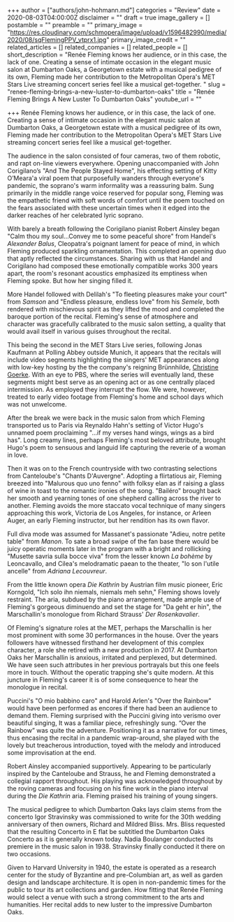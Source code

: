 +++
author = ["authors/john-hohmann.md"]
categories = "Review"
date = 2020-08-03T04:00:00Z
disclaimer = ""
draft = true
image_gallery = []
postamble = ""
preamble = ""
primary_image = "https://res.cloudinary.com/schmopera/image/upload/v1596482990/media/2020/08/sqFlemingPPV_vtprx1.jpg"
primary_image_credit = ""
related_articles = []
related_companies = []
related_people = []
short_description = "Renée Fleming knows her audience, or in this case, the lack of one. Creating a sense of intimate occasion in the elegant music salon at Dumbarton Oaks, a Georgetown estate with a musical pedigree of its own, Fleming made her contribution to the Metropolitan Opera's MET Stars Live streaming concert series feel like a musical get-together. "
slug = "renee-fleming-brings-a-new-luster-to-dumbarton-oaks"
title = "Renée Fleming Brings A New Luster To Dumbarton Oaks"
youtube_url = ""

+++
Renée Fleming knows her audience, or in this case, the lack of one. Creating a sense of intimate occasion in the elegant music salon at Dumbarton Oaks, a Georgetown estate with a musical pedigree of its own, Fleming made her contribution to the Metropolitan Opera's MET Stars Live streaming concert series feel like a musical get-together.

The audience in the salon consisted of four cameras, two of them robotic, and rapt on-line viewers everywhere. Opening unaccompanied with John Corigilano’s "And The People Stayed Home", his effecting setting of Kitty O’Meara'a viral poem that purposefully wanders through everyone's pandemic, the soprano's warm informality was a reassuring balm. Sung primarily in the middle range voice reserved for popular song, Fleming was the empathetic friend with soft words of comfort until the poem touched on the fears associated with these uncertain times when it edged into the darker reaches of her celebrated lyric soprano.

With barely a breath following the Corigilano pianist Robert Ainsley began "Calm thou my soul...Convey me to some peaceful shore" from Handel's _Alexander Balus_, Cleopatra's poignant lament for peace of mind, in which Fleming produced sparkling ornamentation. This completed an opening duo that aptly reflected the circumstances. Sharing with us that Handel and Corigilano had composed these emotionally compatible works 300 years apart, the room's resonant acoustics emphasized its emptiness when Fleming spoke. But how her singing filled it.

More Handel followed with Delilah's "To fleeting pleasures make your court" from  _Samson_ and "Endless pleasure, endless love" from his _Semele_, both rendered with mischievous spirit as they lifted the mood and completed the baroque portion of the recital. Fleming's sense of atmosphere and character was gracefully calibrated to the music salon setting, a quality that would avail itself in various guises throughout the recital.

This being the second in the MET Stars Live series, following Jonas Kaufmann at Polling Abbey outside Munich, it appears that the recitals will include video segments highlighting the singers' MET appearances along with low-key hosting by the the company's reigning Brünnhilde, [Christine Goerke](/talking-with-singers-christine-goerke/). With an eye to PBS, where the series will eventually land, these segments might best serve as an opening act or as one centrally placed intermission. As employed they interrupt the flow. We were, however, treated to early video footage from Fleming's home and school days which was not unwelcome.

After the break we were back in the music salon from which Fleming transported us to Paris via Reynaldo Hahn's setting of Victor Hugo's unnamed poem proclaiming "...if my verses hand wings, wings as a bird has". Long creamy lines, perhaps Fleming's most beloved attribute, brought Hugo's poem to sensuous and languid life capturing the reverie of a woman in love.

Then it was on to the French countryside with two contrasting selections from Canteloube's "Chants D'Auvergne". Adopting a flirtatious air, Fleming breezed into "Malurous quo uno fenno" with folksy elan as if raising a glass of wine in toast to the romantic ironies of the song. "Bailéro" brought back her smooth and yearning tones of one shepherd calling across the river to another. Fleming avoids the more staccato vocal technique of many singers approaching this work, Victoria de Los Angeles, for instance, or Arleen Auger, an early Fleming instructor, but her rendition has its own flavor.

Full diva mode was assumed for Massanet's passionate "Adieu, notre petite table" from _Manon_. To sate a broad swipe of the fan base there would be juicy operatic moments later in the program with a bright and rollicking "Musette savria sulla bocce viva" from the lesser known _La bohème_ by Leoncavallo, and Cilea's melodramatic paean to the theater, "lo son l'utile ancelle" from _Adriana Lecouvreur_.

From the little known opera _Die Kathrin_ by Austrian film music pioneer, Eric Korngold, "Ich solo ihn niemals, niemals meh sehn," Fleming shows lovely restraint. The aria, subdued by the piano arrangement, made ample use of Fleming's gorgeous diminuendo and set the stage for "Da geht er hin", the Marschallin's monologue from Richard Strauss' _Der Rosenkavalier_.

Of Fleming's signature roles at the MET, perhaps the Marschallin is her most prominent with some 30 performances in the house. Over the years followers have witnessed firsthand her development of this complex character, a role she retired with a new production in 2017. At Dumbarton Oaks her Marschallin is anxious, irritated and perplexed, but determined. We have seen such attributes in her previous portrayals but this one feels more in touch. Without the operatic trapping she's quite modern. At this juncture in Fleming's career it is of some consequence to hear the monologue in recital.

Puccini's "O mio babbino caro" and Harold Arlen's "Over the Rainbow" would have been performed as encores if there had been an audience to demand them. Fleming surprised with the Puccini giving into verismo over beautiful singing, It was a familiar piece, refreshingly sung. “Over the Rainbow” was quite the adventure. Positioning it as a narrative for our times, thus encasing the recital in a pandemic wrap-around, she played with the lovely but treacherous introduction, toyed with the melody and introduced some improvisation at the end. 

Robert Ainsley accompanied supportively. Appearing to be particularly inspired by the Canteloube and Strauss, he and Fleming demonstrated a collegial rapport throughout. His playing was acknowledged throughout by the roving cameras and focusing on his fine work in the piano interval during the _Die Kathrin_ aria. Fleming praised his training of young singers.

The musical pedigree to which Dumbarton Oaks lays claim stems from the concerto Igor Stravinsky was commissioned to write for the 30th wedding anniversary of then owners, Richard and Mildred Bliss. Mrs. Bliss requested that the resulting Concerto in E flat be subtitled the Dumbarton Oaks Concerto as it is generally known today. Nadia Boulanger conducted its premiere in the music salon in 1938. Stravinsky finally conducted it there on two occasions.

Given to Harvard University in 1940, the estate is operated as a research center for the study of Byzantine and pre-Columbian art, as well as garden design and landscape architecture. It is open in non-pandemic times for the public to tour its art collections and garden. How fitting that Renée Fleming would select a venue with such a strong commitment to the arts and humanities. Her recital adds to new luster to the impressive Dumbarton Oaks.